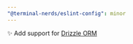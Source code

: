 ```yaml
---
"@terminal-nerds/eslint-config": minor
---
```


✨ Add support for [Drizzle ORM](https://github.com/drizzle-team/drizzle-orm)
